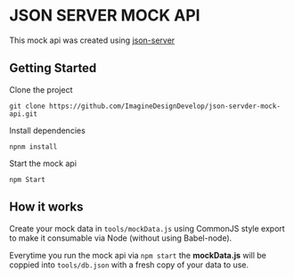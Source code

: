 # JSON SERVER MOCK API
This mock api was created using [json-server](https://github.com/typicode/json-server)

## Getting Started

Clone the project
```
git clone https://github.com/ImagineDesignDevelop/json-servder-mock-api.git
```

Install dependencies
```
npnm install
```

Start the mock api
```
npm Start
```

## How it works
Create your mock data in `tools/mockData.js` using CommonJS style export to make it consumable via Node (without using Babel-node).

Everytime you run the mock api via `npm start` the **mockData.js** will be coppied into `tools/db.json` with a fresh copy of your data to use.


